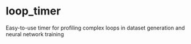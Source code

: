 # loop_timer
Easy-to-use timer for profiling complex loops in dataset generation and neural network training
